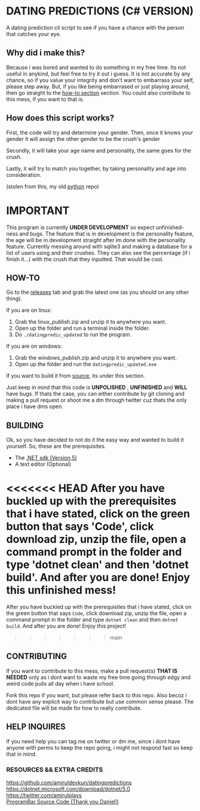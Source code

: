 # DATING PREDICTIONS (C# VERSION)
A dating prediction cli script to see if you have a chance with the person that catches your eye.

## Why did i make this?
Because i was bored and wanted to do something in my free time. Its not useful in anykind, but feel free to try it out i guess. It is not accurate by any chance, so if you value your integrity and don't want to embarrass your self, please step away. But, if you like being embarrased or just playing around, then go straight to the [how-to section](https://github.com/amiruldevkun/Dating-Prediction#how-to) section. You could also contribute to this mess, if you want to that is.


## How does this script works?

First, the code will try and determine your gender. Then, once it knows your gender it will assign the other gender to be the crush's gender

Secondly, it will take your age name and personality, the same goes for the crush. 

Lastly, it will try to match you together, by taking personality and age into consideration.

(stolen from this, my old [python](https://github.com/amiruldevkun/datingpredictions) repo)

# IMPORTANT

This program is currently __UNDER DEVELOPMENT__ so expect unfinished-ness and bugs. The feature that is in development is 
the personality feature, the age will be in development straight after im done with the personality feature. Currently messing around with sqlite3 and making a database for
a list of users using and their crushes. They can also see the percentage (if i finish it...) with the crush that they inputted. That would be cool.

## HOW-TO
Go to the [releases]("https://github.com/amiruldevkun/Dating-Prediction/releases") tab and grab the latest one (as you should on any other thing).

If you are on linux:
1. Grab the linux_publish.zip and unzip it to anywhere you want.
2. Open up the folder and run a terminal inside the folder.
3. Do `./datingpredic_updated` to run the program.

If you are on windows:
1. Grab the windows_publish.zip and unzip it to anywhere you want.
2. Open up the folder and run the `datingpredic_updated.exe`

If you want to build it from [source]("https://github.com/amiruldevkun/Dating-Prediction#building"), its under this section.

Just keep in mind that this code is __UNPOLISHED__ , __UNFINISHED__ and __WILL__ have bugs. If thats the case, you can either contribute by git cloning and making a pull request or shoot me a dm through twitter cuz thats the only place i have dms open.

## BUILDING
Ok, so you have decided to not do it the easy way and wanted to build it yourself. So, these are the prerequisites.

- The [.NET sdk (Version 5)](https://dotnet.microsoft.com/download/dotnet/5.0)
- A text editor (Optional) 

<<<<<<< HEAD
After you have buckled up with the prerequisites that i have stated, click on the green button that says 'Code', click download zip, unzip the file, open a command prompt in the folder and type 'dotnet clean' and then 'dotnet build'. And after you are done! Enjoy this unfinished mess! 
=======
After you have buckled up with the prerequisites that i have stated, click on the green button that says `Code`, click download zip, unzip the file, open a command prompt in the folder and type `dotnet clean` and then `dotnet build`. And after you are done! Enjoy this project! 
>>>>>>> main

## CONTRIBUTING
If you want to contribute to this mess, make a pull request(s) __THAT IS NEEDED__ only as i dont want to waste my free time going through edgy and weird code pulls all day when i have school. 

Fork this repo if you want, but please refer back to this repo. Also becoz i dont have any explicit way to contribute but use common sense please. The dedicated file will be made for how to really contribute.

## HELP INQUIRES 
If you need help you can tag me on twitter or dm me, since i dont have anyone with perms to keep the repo going, i might not respond fast so keep that in mind.


### RESOURCES && EXTRA CREDITS
https://github.com/amiruldevkun/datingpredictions <br />
https://dotnet.microsoft.com/download/dotnet/5.0 <br />
https://twitter.com/amirulplays <br />
[ProgramBar Source Code (Thank you Daniel!)](https://gist.github.com/DanielSWolf/0ab6a96899cc5377bf54)